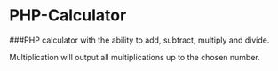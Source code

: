 # PHP-Calculator
###PHP calculator with the ability to add, subtract, multiply and divide.

Multiplication will output all multiplications up to the chosen number.
